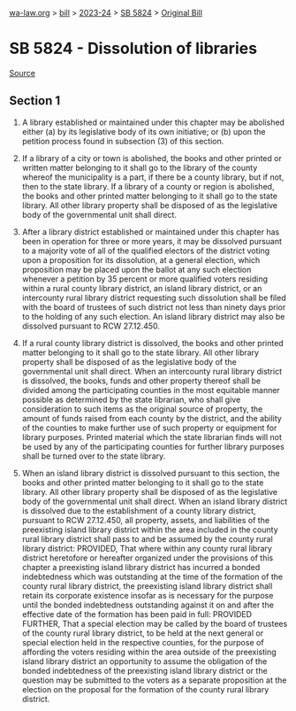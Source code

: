 [wa-law.org](/) > [bill](/bill/) > [2023-24](/bill/2023-24/) > [SB 5824](/bill/2023-24/sb/5824/) > [Original Bill](/bill/2023-24/sb/5824/1/)

# SB 5824 - Dissolution of libraries

[Source](http://lawfilesext.leg.wa.gov/biennium/2023-24/Pdf/Bills/Senate%20Bills/5824.pdf)

## Section 1
1. A library established or maintained under this chapter  may be abolished either (a) by its legislative body of its own initiative; or (b) upon the petition process found in subsection (3) of this section.

2. If a library of a city or town is abolished, the books and other printed or written matter belonging to it shall go to the library of the county whereof the municipality is a part, if there be a county library, but if not, then to the state library. If a library of a county or region is abolished, the books and other printed matter belonging to it shall go to the state library. All other library property shall be disposed of as the legislative body of the governmental unit shall direct.

3. After a  library district established or maintained under this chapter has been in operation for three or more years, it may be dissolved pursuant to a majority vote of all of the qualified electors of the district voting upon a proposition for its dissolution, at a general election, which proposition may be placed upon the ballot at any such election whenever a petition by 35 percent or more qualified voters residing  within a rural county library district, an island library district, or an intercounty rural library district requesting such dissolution shall be filed with the board of trustees of such district not less than ninety days prior to the holding of any such election. An island library district may also be dissolved pursuant to RCW 27.12.450.

4. If a rural county library district is dissolved, the books and other printed matter belonging to it shall go to the state library. All other library property shall be disposed of as the legislative body of the governmental unit shall direct. When an intercounty rural library district is dissolved, the books, funds and other property thereof shall be divided among the participating counties in the most equitable manner possible as determined by the state librarian, who shall give consideration to such items as the original source of property, the amount of funds raised from each county by the district, and the ability of the counties to make further use of such property or equipment for library purposes. Printed material which the state librarian finds will not be used by any of the participating counties for further library purposes shall be turned over to the state library.

5. When an island library district is dissolved pursuant to this section, the books and other printed matter belonging to it shall go to the state library. All other library property shall be disposed of as the legislative body of the governmental unit shall direct. When an island library district is dissolved due to the establishment of a county library district, pursuant to RCW 27.12.450, all property, assets, and liabilities of the preexisting island library district within the area included in the county rural library district shall pass to and be assumed by the county rural library district: PROVIDED, That where within any county rural library district heretofore or hereafter organized under the provisions of this chapter a preexisting island library district has incurred a bonded indebtedness which was outstanding at the time of the formation of the county rural library district, the preexisting island library district shall retain its corporate existence insofar as is necessary for the purpose until the bonded indebtedness outstanding against it on and after the effective date of the formation has been paid in full: PROVIDED FURTHER, That a special election may be called by the board of trustees of the county rural library district, to be held at the next general or special election held in the respective counties, for the purpose of affording the voters residing within the area outside of the preexisting island library district an opportunity to assume the obligation of the bonded indebtedness of the preexisting island library district or the question may be submitted to the voters as a separate proposition at the election on the proposal for the formation of the county rural library district.
